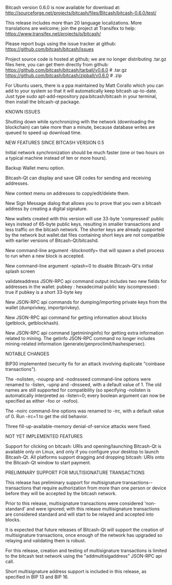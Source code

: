 Bitcash version 0.6.0 is now available for download at:
http://sourceforge.net/projects/bitcash/files/Bitcash/bitcash-0.6.0/test/

This release includes more than 20 language localizations.
More translations are welcome; join the
project at Transifex to help:
https://www.transifex.net/projects/p/bitcash/

Please report bugs using the issue tracker at github:
https://github.com/bitcash/bitcash/issues

Project source code is hosted at github; we are no longer
distributing .tar.gz files here, you can get them
directly from github:
https://github.com/bitcash/bitcash/tarball/v0.6.0  # .tar.gz
https://github.com/bitcash/bitcash/zipball/v0.6.0  # .zip

For Ubuntu users, there is a ppa maintained by Matt Corallo which
you can add to your system so that it will automatically keep
bitcash up-to-date.  Just type
sudo apt-add-repository ppa:bitcash/bitcash
in your terminal, then install the bitcash-qt package.


KNOWN ISSUES

Shutting down while synchronizing with the network
(downloading the blockchain) can take more than a minute,
because database writes are queued to speed up download
time.


NEW FEATURES SINCE BITCASH VERSION 0.5

Initial network synchronization should be much faster
(one or two hours on a typical machine instead of ten or more
hours).

Backup Wallet menu option.

Bitcash-Qt can display and save QR codes for sending
and receiving addresses.

New context menu on addresses to copy/edit/delete them.

New Sign Message dialog that allows you to prove that you
own a bitcash address by creating a digital
signature.

New wallets created with this version will
use 33-byte 'compressed' public keys instead of
65-byte public keys, resulting in smaller
transactions and less traffic on the bitcash
network. The shorter keys are already supported
by the network but wallet.dat files containing
short keys are not compatible with earlier
versions of Bitcash-Qt/bitcashd.

New command-line argument -blocknotify=<command>
that will spawn a shell process to run <command> 
when a new block is accepted.

New command-line argument -splash=0 to disable
Bitcash-Qt's initial splash screen

validateaddress JSON-RPC api command output includes
two new fields for addresses in the wallet:
pubkey : hexadecimal public key
iscompressed : true if pubkey is a short 33-byte key

New JSON-RPC api commands for dumping/importing
private keys from the wallet (dumprivkey, importprivkey).

New JSON-RPC api command for getting information about
blocks (getblock, getblockhash).

New JSON-RPC api command (getmininginfo) for getting
extra information related to mining. The getinfo
JSON-RPC command no longer includes mining-related
information (generate/genproclimit/hashespersec).



NOTABLE CHANGES

BIP30 implemented (security fix for an attack involving
duplicate "coinbase transactions").

The -nolisten, -noupnp and -nodnsseed command-line
options were renamed to -listen, -upnp and -dnsseed,
with a default value of 1. The old names are still
supported for compatibility (so specifying -nolisten
is automatically interpreted as -listen=0; every
boolean argument can now be specified as either
-foo or -nofoo).

The -noirc command-line options was renamed to
-irc, with a default value of 0. Run -irc=1 to
get the old behavior.

Three fill-up-available-memory denial-of-service
attacks were fixed.


NOT YET IMPLEMENTED FEATURES

Support for clicking on bitcash: URIs and
opening/launching Bitcash-Qt is available only on Linux,
and only if you configure your desktop to launch
Bitcash-Qt. All platforms support dragging and dropping
bitcash: URIs onto the Bitcash-Qt window to start
payment.


PRELIMINARY SUPPORT FOR MULTISIGNATURE TRANSACTIONS

This release has preliminary support for multisignature
transactions-- transactions that require authorization
from more than one person or device before they
will be accepted by the bitcash network.

Prior to this release, multisignature transactions
were considered 'non-standard' and were ignored;
with this release multisignature transactions are
considered standard and will start to be relayed
and accepted into blocks.

It is expected that future releases of Bitcash-Qt
will support the creation of multisignature transactions,
once enough of the network has upgraded so relaying
and validating them is robust.

For this release, creation and testing of multisignature
transactions is limited to the bitcash test network using
the "addmultisigaddress" JSON-RPC api call.

Short multisignature address support is included in this
release, as specified in BIP 13 and BIP 16.
